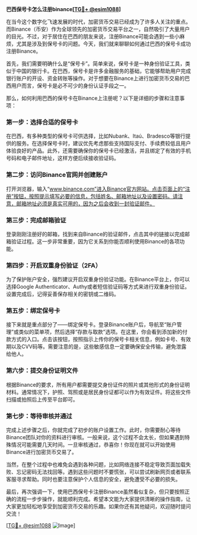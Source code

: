 **巴西保号卡怎么注册binance[[TG💪+ @esim1088](https://t.me/s/esim1088)]**

在当今这个数字化飞速发展的时代，加密货币交易已经成为了许多人关注的重点。而Binance（币安）作为全球领先的加密货币交易平台之一，自然吸引了大量用户的目光。不过，对于居住在巴西的朋友来说，注册Binance可能会遇到一些小麻烦，尤其是涉及到保号卡的问题。今天，我们就来聊聊如何通过巴西的保号卡成功注册Binance。

首先，我们需要明确什么是“保号卡”。简单来说，保号卡是一种身份验证工具，类似于中国的银行卡。在巴西，保号卡是许多金融服务的基础，它能够帮助用户完成银行账户的开设、资金转账等操作。对于想要在Binance上进行加密货币交易的巴西用户而言，保号卡是必不可少的身份认证手段之一。

那么，如何利用巴西的保号卡在Binance上注册呢？以下是详细的步骤和注意事项：

### 第一步：选择合适的保号卡

在巴西，有多种类型的保号卡可供选择，比如Nubank、Itaú、Bradesco等银行提供的服务。在选择保号卡时，建议优先考虑那些支持国际支付、手续费较低且用户体验良好的产品。此外，还需要确保你的保号卡已经激活，并且绑定了有效的手机号码和电子邮件地址，这样方便后续接收验证码。

### 第二步：访问Binance官网并创建账户

打开浏览器，输入“www.binance.com”进入Binance官方网站。点击页面上的“注册”按钮，按照提示填写必要的信息，包括姓名、邮箱地址以及设置密码。请注意，邮箱地址必须是真实可用的，因为之后会收到一封验证邮件。

### 第三步：完成邮箱验证

登录刚刚注册好的邮箱，找到来自Binance的验证邮件，点击其中的链接以完成邮箱验证过程。这一步非常重要，因为它关系到你能否顺利使用Binance的各项功能。

### 第四步：开启双重身份验证（2FA）

为了保护账户安全，强烈建议开启双重身份验证功能。在Binance平台上，你可以选择Google Authenticator、Authy或者短信验证码等方式来进行双重身份验证。设置完成后，记得妥善保存相关的密钥或二维码。

### 第五步：绑定保号卡

接下来就是重点部分了——绑定保号卡。登录Binance账户后，导航至“账户管理”或类似的菜单项，然后选择“存款与取款”选项。在这里，你会看到添加新的付款方式的入口。点击该按钮，按照指示上传你的保号卡相关信息，例如卡号、有效期以及CVV码等。需要注意的是，这些敏感信息一定要确保安全传输，避免泄露给他人。

### 第六步：提交身份证明文件

根据Binance的要求，所有用户都需要提交身份证件的照片或其他形式的身份证明材料。通常情况下，护照、驾照或是居民身份证都可以作为有效证件。将这些文件扫描或拍照后上传至平台即可。

### 第七步：等待审核并通过

完成上述步骤之后，你就完成了初步的账户设置工作。此时，你需要耐心等待Binance团队对你的资料进行审核。一般来说，这个过程不会太长，但如果遇到特殊情况可能需要几天时间。一旦审核通过，恭喜你！你现在就可以开始使用Binance进行加密货币交易了。

当然，在整个过程中也难免会遇到各种问题，比如网络连接不稳定导致页面加载失败、忘记密码无法找回等。遇到这些问题时不要慌张，可以尝试刷新网页或者联系客服寻求帮助。同时也要注意保护个人信息的安全，避免遭受不必要的损失。

最后，再次强调一下，使用巴西保号卡注册Binance虽然看似复杂，但只要按照正确的流程一步步操作，就能顺利完成。希望本文能为大家提供清晰的操作指南，让大家更加轻松地享受到加密货币交易的乐趣。如果你还有其他疑问，欢迎随时提问交流！

[[TG💪+ @esim1088](https://t.me/s/esim1088) ![Image](https://i.postimg.cc/4NQfJmqS/Snipaste-2025-05-13-00-14-12.png)]